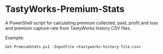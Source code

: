 # TastyWorks-Premium-Stats

A PowerShell script for calculating premium collected, paid, profit and loss and premium capture rate from TastyWorks history CSV files.

Example:

`Get-PremiumStats.ps1 -InputFile <tastyworks-history-file.csv>`

